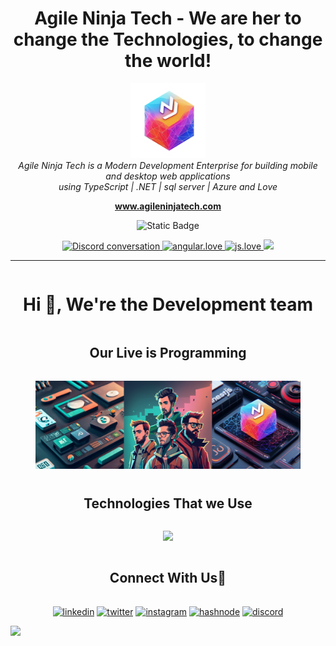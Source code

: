 <h1 align="center">Agile Ninja Tech - We are her to change the Technologies, to change the world!</h1>

<p align="center">
  <img src="assets/images/logos/agile-ninja-tech_v2_300x300.png" alt="agile.ninja.tech-logo" width="120px" height="120px"/>
  <br>
  <em>Agile Ninja Tech is a Modern Development Enterprise for building mobile and desktop web applications
    <br> using TypeScript | .NET | sql server | Azure and Love </em>
  <br>
</p>

<p align="center">
  <a href="https://www.agileninjatech.com"><strong>www.agileninjatech.com</strong></a>
  <br>
</p>

<!-- <p align="center">
  ·
  <a href="https://blog.angular.io/">Blog</a>
  <br>
  <br>
</p> -->
<p align="center">
  <a alt="logo-azure">
    <img alt="Static Badge" src="https://avatars.githubusercontent.com/u/1844662?s=48&v=4">
  </a>
  </a>
</p>
<p align="center">
   <!--<a href="https://circleci.com/gh/angular/workflows/angular/tree/main">
    <img src="https://img.shields.io/circleci/build/github/angular/angular/main.svg?logo=circleci&logoColor=fff&label=CircleCI" alt="CI status" />
  </a>&nbsp;
  <a href="https://www.npmjs.com/@angular/core">
    <img src="https://img.shields.io/npm/v/@angular/core.svg?logo=npm&logoColor=fff&label=NPM+package&color=limegreen" alt="Angular on npm" />
  </a>&nbsp; -->
  <a href="https://discord.gg/P3Cm4QNDZ8">
    <img src="https://img.shields.io/discord/463752820026376202.svg?logo=discord&logoColor=fff&label=Discord&color=7389d8" alt="Discord conversation" />
  </a>
  <a href="https://www.github.com/angular/angular"><img src="https://img.shields.io/badge/angular-love-blue?logo=angular&angular=love" alt="angular.love"/>
  </a>
  <a href="https://github.com/TheAlgorithms/JavaScript"><img src="https://img.shields.io/badge/typescript-love-blue?logo=typescript" alt="js.love"/>
  </a>
  <a allt="logo-dotnet" href="https://www.dotnetfoundation.org/">
    <img src="https://camo.githubusercontent.com/fd3d4792df527a2eac5fde2400e8f423ce1cb28a6ee2ffb355e8f2b4facd2394/68747470733a2f2f696d672e736869656c64732e696f2f62616467652f2e4e4554253230466f756e646174696f6e2d626c756576696f6c65742e737667">
  </a>
</p>


<!-- <p align="center">
  <a href="https://app.circleci.com/insights/github/angular/angular/workflows/default_workflow?branch=main">
    <img src="https://dl.circleci.com/insights-snapshot/gh/angular/angular/main/default_workflow/badge.svg" alt="InsightsSnapshot" />
  </a>
</p> -->

<hr>

<!--h1 without bottom border-->
<div  align=center>
    <h1 style="display: inline-block">Hi 👋, We're the Development team</h1>
</div>


<!--- snake -->
<!-- <div align="center">
  <img  src="https://github.com/1999AZZAR/1999AZZAR/blob/main/resources/img/grid-snake.svg"
       alt="snake" />
</div> -->


<!--h2 without bottom border-->
<div  align=center>
  <h2 style="display: inline-block">Our Live is Programming</h2>
</div>


<!--Intro start-->

<!--- stats & Trophy (start) -->
<p align="center">
  <!--- stats (start) -->
<!--- stats (end) -->

<!--- RRHH (start) -->

<div align=center class="rrhh">
  <a href="" title="Go to Source">
      <img align="center" width=84% src="./assets/images/rrhh/dev-team.jpg" alt="developerteam" />
    </a>
</div>


<!--- trophy (start) -->


</p>        
<!--- stats (end) -->


<!--h1 without bottom border-->
<div  align=center>
    <h2 style="display: inline-block">Technologies That we Use</h2>
</div>
<!--tech stack icons-->
<p align="center">
  <a href="https://skillicons.dev">
    <img src="https://skillicons.dev/icons?i=git,aws,bootstrap,c,cpp,css,discord,docker,dynamodb,express,figma,firebase,github,html,idea,java,js,kotlin,linux,md,materialui,mongodb,mysql,nextjs,nodejs,postman,py,react,redux,tailwind,ts,vscode&perline=14" />
  </a>
</p>


<!-- Connect with me -->
<!--h2 without bottom border-->
<div align="center">
  <h2 style="display: inline-block">Connect With Us🤝</h2>
</div>

<!--icons and links-->
<p align="center">
<a href="#" target="blank"><img align="center" src="https://user-images.githubusercontent.com/88904952/234979284-68c11d7f-1acc-4f0c-ac78-044e1037d7b0.png" alt="linkedin" height="50" width="50" /></a>
<a href="#" target="blank"><img align="center" src="https://user-images.githubusercontent.com/88904952/234980676-61bfb021-ecc8-48f7-88e6-34c1b06c4a58.png" alt="twitter" height="50" width="50" /></a> 
<a href="#" target="blank"><img align="center" src="https://user-images.githubusercontent.com/88904952/234981169-2dd1e58f-4b7e-468c-8213-034ba62156c3.png" alt="instagram" height="50" width="50" /></a>
<a href="#" target="blank"><img align="center" src="https://user-images.githubusercontent.com/88904952/234982196-562aea17-5532-4550-8c08-1c7cb994a541.png" alt="hashnode" height="50" width="50" /></a>
<a href="#" target="blank"><img align="center" src="https://user-images.githubusercontent.com/88904952/234982627-019fd336-6248-453c-9b05-97c13fd1d207.png" alt="discord" height="50" width="50" /></a>
  
</p>


<!--profile visit count-->
<div align="center">
  
<!-- [![](https://visitcount.itsvg.in/api?id=1010nishant&icon=3&color=6)](https://visitcount.itsvg.in) -->
  
</div>

<!--horizontal divider(gradiant)-->
<img src="https://user-images.githubusercontent.com/73097560/115834477-dbab4500-a447-11eb-908a-139a6edaec5c.gif">

